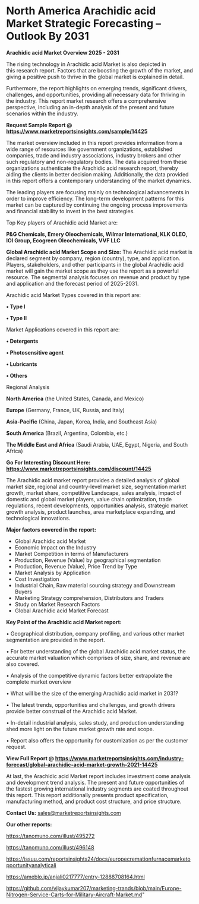  # North America Arachidic acid Market Strategic Forecasting – Outlook By 2031

<Strong> Arachidic acid Market Overview 2025 - 2031</strong>

The rising technology in Arachidic acid Market is also depicted in this research report. Factors that are boosting the growth of the market, and giving a positive push to thrive in the global market is explained in detail.

Furthermore, the report highlights on emerging trends, significant drivers, challenges, and opportunities, providing all necessary data for thriving in the industry. This report market research offers a comprehensive perspective, including an in-depth analysis of the present and future scenarios within the industry.

<strong>Request Sample Report @ <a href=https://www.marketreportsinsights.com/sample/14425>https://www.marketreportsinsights.com/sample/14425</a></strong>

The market overview included in this report provides information from a wide range of resources like government organizations, established companies, trade and industry associations, industry brokers and other such regulatory and non-regulatory bodies. The data acquired from these organizations authenticate the Arachidic acid research report, thereby aiding the clients in better decision making. Additionally, the data provided in this report offers a contemporary understanding of the market dynamics.

The leading players are focusing mainly on technological advancements in order to improve efficiency. The long-term development patterns for this market can be captured by continuing the ongoing process improvements and financial stability to invest in the best strategies.

Top Key players of Arachidic acid Market are:

<strong>P&G Chemicals, Emery Oleochemicals, Wilmar International, KLK OLEO, IOI Group, Ecogreen Oleochemicals, VVF LLC</strong>

<strong><b>Global Arachidic acid Market Scope and Size:</b></strong>
The Arachidic acid market is declared segment by company, region (country), type, and application. Players, stakeholders, and other participants in the global Arachidic acid market will gain the market scope as they use the report as a powerful resource. The segmental analysis focuses on revenue and product by type and application and the forecast period of 2025-2031.

Arachidic acid Market Types covered in this report are:

<strong>• Type I

• Type II</strong>

Market Applications covered in this report are:

<strong>• Detergents

• Photosensitive agent

• Lubricants

• Others</strong> 

Regional Analysis

<strong>North America</strong> (the United States, Canada, and Mexico)

<strong>Europe</strong> (Germany, France, UK, Russia, and Italy)

<strong>Asia-Pacific</strong> (China, Japan, Korea, India, and Southeast Asia)

<strong>South America</strong> (Brazil, Argentina, Colombia, etc.)

<strong>The Middle East and Africa</strong> (Saudi Arabia, UAE, Egypt, Nigeria, and South Africa)

<strong>Go For Interesting Discount Here: <a href=https://www.marketreportsinsights.com/discount/14425>https://www.marketreportsinsights.com/discount/14425</a></strong>

The Arachidic acid market report provides a detailed analysis of global market size, regional and country-level market size, segmentation market growth, market share, competitive Landscape, sales analysis, impact of domestic and global market players, value chain optimization, trade regulations, recent developments, opportunities analysis, strategic market growth analysis, product launches, area marketplace expanding, and technological innovations.

<strong><b>Major factors covered in the report:</b></strong>
<ul>
  <li>Global Arachidic acid Market </li>
  <li>Economic Impact on the Industry</li>
  <li>Market Competition in terms of Manufacturers</li>
  <li>Production, Revenue (Value) by geographical segmentation</li>
  <li>Production, Revenue (Value), Price Trend by Type</li>
  <li>Market Analysis by Application</li>
  <li>Cost Investigation</li>
  <li>Industrial Chain, Raw material sourcing strategy and Downstream Buyers</li>
  <li>Marketing Strategy comprehension, Distributors and Traders</li>
  <li>Study on Market Research Factors</li>
  <li>Global Arachidic acid Market Forecast</li>
</ul>

<strong><b>Key Point of the Arachidic acid Market report:</b></strong>

• Geographical distribution, company profiling, and various other market segmentation are provided in the report.

• For better understanding of the global Arachidic acid market status, the accurate market valuation which comprises of size, share, and revenue are also covered.

• Analysis of the competitive dynamic factors better extrapolate the complete market overview

• What will be the size of the emerging Arachidic acid market in 2031?

• The latest trends, opportunities and challenges, and growth drivers provide better construal of the Arachidic acid Market.

• In-detail industrial analysis, sales study, and production understanding shed more light on the future market growth rate and scope.

• Report also offers the opportunity for customization as per the customer request.

<strong><b>View Full Report @ <a href=https://www.marketreportsinsights.com/industry-forecast/global-arachidic-acid-market-growth-2021-14425>https://www.marketreportsinsights.com/industry-forecast/global-arachidic-acid-market-growth-2021-14425</a></b></strong>


At last, the Arachidic acid Market report includes investment come analysis and development trend analysis. The present and future opportunities of the fastest growing international industry segments are coated throughout this report. This report additionally presents product specification, manufacturing method, and product cost structure, and price structure.

<strong>Contact Us:</strong>
sales@marketreportsinsights.com

<strong>Our other reports:</strong>

<a href=https://tanomuno.com/illust/495272>https://tanomuno.com/illust/495272</a>

<a href=https://tanomuno.com/illust/496148>https://tanomuno.com/illust/496148</a>

<a href=https://issuu.com/reportsinsights24/docs/europecremationfurnacemarketopportunityanalyticali>https://issuu.com/reportsinsights24/docs/europecremationfurnacemarketopportunityanalyticali</a>

<a href=https://ameblo.jp/anjali0217777/entry-12888708164.html>https://ameblo.jp/anjali0217777/entry-12888708164.html</a>

<a href=https://github.com/vijaykumar207/marketing-trands/blob/main/Europe-Nitrogen-Service-Carts-for-Military-Aircraft-Market.md>https://github.com/vijaykumar207/marketing-trands/blob/main/Europe-Nitrogen-Service-Carts-for-Military-Aircraft-Market.md</a>"
